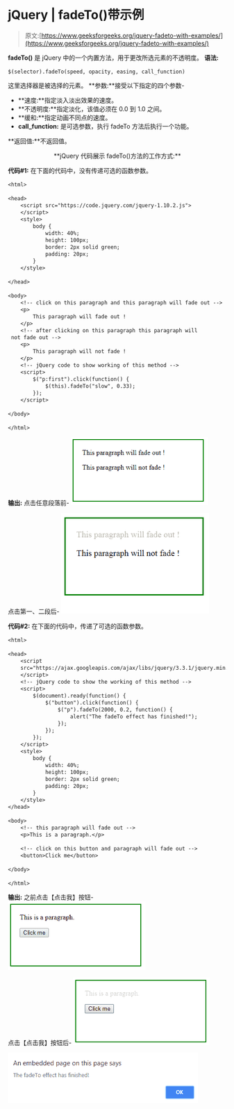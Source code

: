 # jQuery | fadeTo()带示例

> 原文:[https://www.geeksforgeeks.org/jquery-fadeto-with-examples/](https://www.geeksforgeeks.org/jquery-fadeto-with-examples/)

**fadeTo()** 是 jQuery 中的一个内置方法，用于更改所选元素的不透明度。
**语法:**

```
$(selector).fadeTo(speed, opacity, easing, call_function)

```

这里选择器是被选择的元素。
**参数:**接受以下指定的四个参数-

*   **速度:**指定淡入淡出效果的速度。
*   **不透明度:**指定淡化，该值必须在 0.0 到 1.0 之间。
*   **缓和:**指定动画不同点的速度。
*   **call_function:** 是可选参数，执行 fadeTo 方法后执行一个功能。

**返回值:**不返回值。

<center>**jQuery 代码展示 fadeTo()方法的工作方式:**</center>

**代码#1:**
在下面的代码中，没有传递可选的函数参数。

```
<html>

<head>
    <script src="https://code.jquery.com/jquery-1.10.2.js">
    </script>
    <style>
        body {
            width: 40%;
            height: 100px;
            border: 2px solid green;
            padding: 20px;
        }
    </style>

</head>

<body>
    <!-- click on this paragraph and this paragraph will fade out -->
    <p>
        This paragraph will fade out !
    </p>
    <!-- after clicking on this paragraph this paragraph will 
 not fade out -->
    <p>
        This paragraph will not fade !
    </p>
    <!-- jQuery code to show working of this method -->
    <script>
        $("p:first").click(function() {
            $(this).fadeTo("slow", 0.33);
        });
    </script>

</body>

</html>
```

**输出:**
点击任意段落前-
![](img/5151dcc3b0608149401d77b8d54ee90b.png)

点击第一、二段后-
![](img/93c5d7523bca0ca55519369e3a35df0d.png)

**代码#2:**
在下面的代码中，传递了可选的函数参数。

```
<html>

<head>
    <script 
    src="https://ajax.googleapis.com/ajax/libs/jquery/3.3.1/jquery.min.js">
    </script>
    <!-- jQuery code to show the working of this method -->
    <script>
        $(document).ready(function() {
            $("button").click(function() {
                $("p").fadeTo(2000, 0.2, function() {
                    alert("The fadeTo effect has finished!");
                });
            });
        });
    </script>
    <style>
        body {
            width: 40%;
            height: 100px;
            border: 2px solid green;
            padding: 20px;
        }
    </style>
</head>

<body>
    <!-- this paragraph will fade out -->
    <p>This is a paragraph.</p>

    <!-- click on this button and paragraph will fade out -->
    <button>Click me</button>

</body>

</html>
```

**输出:**
之前点击【点击我】按钮-
![](img/c7ea96bffc247413c925d40c50ba615c.png)

点击【点击我】按钮后-
![](img/58309339b758d6f115d9cbadf01f6580.png)

![](img/891bcc48e944ad090670e25205091a3d.png)